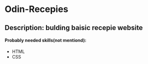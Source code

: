 # Odin-Recepies

## Description: bulding baisic recepie website

#### Probably needed skills(not mentiond):
- HTML
- CSS


